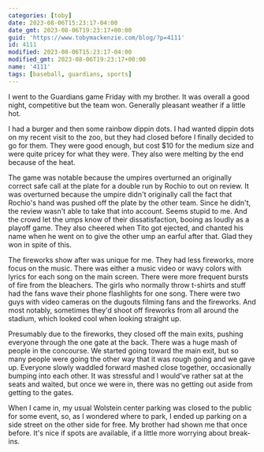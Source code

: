 ```yaml
---
categories: [toby]
date: 2023-08-06T15:23:17-04:00
date_gmt: 2023-08-06T19:23:17+00:00
guid: 'https://www.tobymackenzie.com/blog/?p=4111'
id: 4111
modified: 2023-08-06T15:23:17-04:00
modified_gmt: 2023-08-06T19:23:17+00:00
name: '4111'
tags: [baseball, guardians, sports]
---
```


I went to the Guardians game Friday with my brother.  It was overall a good night, competitive but the team won.  Generally pleasant weather if a little hot.

<!--more-->

I had a burger and then some rainbow dippin dots.  I had wanted dippin dots on my recent visit to the zoo, but they had closed before I finally decided to go for them.  They were good enough, but cost $10 for the medium size and were quite pricey for what they were.  They also were melting by the end because of the heat.

The game was notable because the umpires overturned an originally correct safe call at the plate for a double run by Rochio to out on review.  It was overturned because the umpire didn't originally call the fact that Rochio's hand was pushed off the plate by the other team.  Since he didn't, the review wasn't able to take that into account.  Seems stupid to me.  And the crowd let the umps know of their dissatisfaction, booing as loudly as a playoff game.  They also cheered when Tito got ejected, and chanted his name when he went on to give the other ump an earful after that.  Glad they won in spite of this.

The fireworks show after was unique for me.  They had less fireworks, more focus on the music.  There was either a music video or wavy colors with lyrics for each song on the main screen.  There were more frequent bursts of fire from the bleachers.  The girls who normally throw t-shirts and stuff had the fans wave their phone flashlights for one song.  There were two guys with video cameras on the dugouts filming fans and the fireworks.  And most notably, sometimes they'd shoot off fireworks from all around the stadium, which looked cool when looking straight up.

Presumably due to the fireworks, they closed off the main exits, pushing everyone through the one gate at the back.  There was a huge mash of people in the concourse.  We started going toward the main exit, but so many people were going the other way that it was rough going and we gave up.  Everyone slowly waddled forward mashed close together, occasionally bumping into each other.  It was stressful and I would've rather sat at the seats and waited, but once we were in, there was no getting out aside from getting to the gates.

When I came in, my usual Wolstein center parking was closed to the public for some event, so, as I wondered where to park, I ended up parking on a side street on the other side for free.  My brother had shown me that once before.  It's nice if spots are available, if a little more worrying about break-ins.
